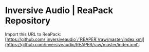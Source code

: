 # Inversive Audio | ReaPack Repository

Import this URL to ReaPack:
[https://github.com/`inversiveaudio`/`REAPER`/raw/master/index.xml](https://github.com/inversiveaudio/REAPER/raw/master/index.xml).
